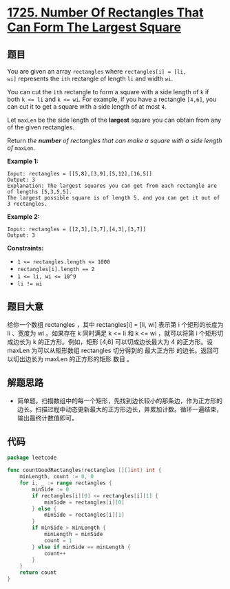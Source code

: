 # [1725. Number Of Rectangles That Can Form The Largest Square](https://leetcode.com/problems/number-of-rectangles-that-can-form-the-largest-square/)


## 题目

You are given an array `rectangles` where `rectangles[i] = [li, wi]` represents the `ith` rectangle of length `li` and width `wi`.

You can cut the `ith` rectangle to form a square with a side length of `k` if both `k <= li` and `k <= wi`. For example, if you have a rectangle `[4,6]`, you can cut it to get a square with a side length of at most `4`.

Let `maxLen` be the side length of the **largest** square you can obtain from any of the given rectangles.

Return *the **number** of rectangles that can make a square with a side length of* `maxLen`.

**Example 1:**

```
Input: rectangles = [[5,8],[3,9],[5,12],[16,5]]
Output: 3
Explanation: The largest squares you can get from each rectangle are of lengths [5,3,5,5].
The largest possible square is of length 5, and you can get it out of 3 rectangles.
```

**Example 2:**

```
Input: rectangles = [[2,3],[3,7],[4,3],[3,7]]
Output: 3
```

**Constraints:**

- `1 <= rectangles.length <= 1000`
- `rectangles[i].length == 2`
- `1 <= li, wi <= 10^9`
- `li != wi`

## 题目大意

给你一个数组 rectangles ，其中 rectangles[i] = [li, wi] 表示第 i 个矩形的长度为 li 、宽度为 wi 。如果存在 k 同时满足 k <= li 和 k <= wi ，就可以将第 i 个矩形切成边长为 k 的正方形。例如，矩形 [4,6] 可以切成边长最大为 4 的正方形。设 maxLen 为可以从矩形数组 rectangles 切分得到的 最大正方形 的边长。返回可以切出边长为 maxLen 的正方形的矩形 数目 。

## 解题思路

- 简单题。扫描数组中的每一个矩形，先找到边长较小的那条边，作为正方形的边长。扫描过程中动态更新最大的正方形边长，并累加计数。循环一遍结束，输出最终计数值即可。

## 代码

```go
package leetcode

func countGoodRectangles(rectangles [][]int) int {
	minLength, count := 0, 0
	for i, _ := range rectangles {
		minSide := 0
		if rectangles[i][0] <= rectangles[i][1] {
			minSide = rectangles[i][0]
		} else {
			minSide = rectangles[i][1]
		}
		if minSide > minLength {
			minLength = minSide
			count = 1
		} else if minSide == minLength {
			count++
		}
	}
	return count
}
```